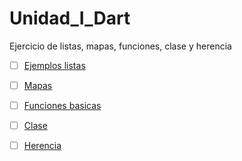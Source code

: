 # Unidad_I_Dart
Ejercicio de listas, mapas, funciones, clase y herencia

- [ ] [Ejemplos listas](https://dartpad.dartlang.org/19f9f8ebd35d445abf32dfe96bd1a0ef)

- [ ] [Mapas](https://dartpad.dartlang.org/3cae56352c3049d615da1a3a78f95f3f )

- [ ] [Funciones basicas](https://dartpad.dartlang.org/3bf20e99d880456ec8a49a7efdbad3cc )

- [ ] [Clase](https://dartpad.dartlang.org/eb5e77e86bc760c2e043f75005122bad )

- [ ] [Herencia](https://dartpad.dartlang.org/e59e2aa9c39b636f3f8f305f37b63b87 )
